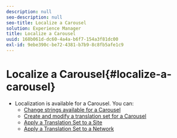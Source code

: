 ```yaml
---
description: null
seo-description: null
seo-title: Localize a Carousel
solution: Experience Manager
title: Localize a Carousel
uuid: 168b061d-dc60-4a4a-b6f7-154a3f81dc00
exl-id: 9ebe390c-be72-4381-b7b9-8c8fb5afe1c9
---
```

# Localize a Carousel{#localize-a-carousel}

* Localization is available for a Carousel. You can:
  * [Change strings available for a Carousel](/help/using/c-settings-other/c-translation-sets/c-localize-strings.md#section_l2z_hkn_xz)
  * [Create and modify a translation set for a Carousel](/help/using/c-settings-other/c-translation-sets/t-create-modify-translation-sets.md)
  * [Apply a Translation Set to a Site](/help/using/c-settings-other/c-translation-sets/t-apply-a-translation-set-to-a-site.md)
  * [Apply a Translation Set to a Network](/help/using/c-settings-other/c-translation-sets/t-apply-a-translation-set-to-a-network.md)

